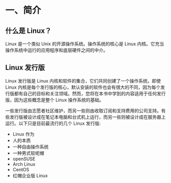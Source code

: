 # 一、简介

## 什么是 Linux？

Linux 是一个类似 Unix 的开源操作系统。操作系统的核心是 Linux 内核。它充当操作系统中运行的应用程序和底层硬件之间的中介。

## Linux 发行版

Linux 发行版是 Linux 内核和软件的集合，它们共同创建了一个操作系统。即使 Linux 内核是每个发行版的核心，默认安装的软件也会有很大的不同，因为每个发行版都有自己的目标和关注领域。然而，您将在本书中学到的内容适用于任何发行版，因为这些概念是整个 Linux 操作系统的基础。

一些发行版由志愿者社区维护，而另一些则由收取订阅和支持费用的公司支持。有些发行版被设计成在笔记本电脑和台式机上运行，而另一些则被设计成在服务器上运行。以下只是目前最流行的几个 Linux 发行版:

*   Linux 作为
*   人的本质
*   一种自由操作系统
*   一种男式软呢帽
*   openSUSE
*   Arch Linux
*   CentOS
*   红帽企业版 Linux
